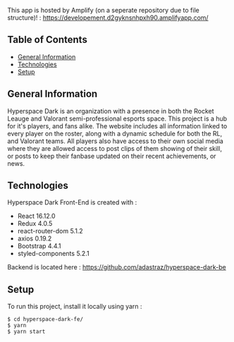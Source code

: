This app is hosted by Amplify (on a seperate repository due to file structure)! : https://developement.d2gyknsnhpxh90.amplifyapp.com/

## Table of Contents
* [General Information](#general-information)
* [Technologies](#technologies)
* [Setup](#setup)

## General Information
Hyperspace Dark is an organization with a presence in both the Rocket Leauge and Valorant semi-professional esports space. This project is a hub for it's players, and fans alike. The website includes all information linked to every player on the roster, along with a dynamic schedule for both the RL, and Valorant teams. All players also have access to their own social media where they are allowed access to post clips of them showing of their skill, or posts to keep their fanbase updated on their recent achievements, or news. 

## Technologies
Hyperspace Dark Front-End is created with :
* React 16.12.0
* Redux 4.0.5
* react-router-dom 5.1.2
* axios 0.19.2
* Bootstrap 4.4.1
* styled-components 5.2.1

Backend is located here :
https://github.com/adastraz/hyperspace-dark-be

## Setup
To run this project, install it locally using yarn :

```
$ cd hyperspace-dark-fe/
$ yarn
$ yarn start
```

